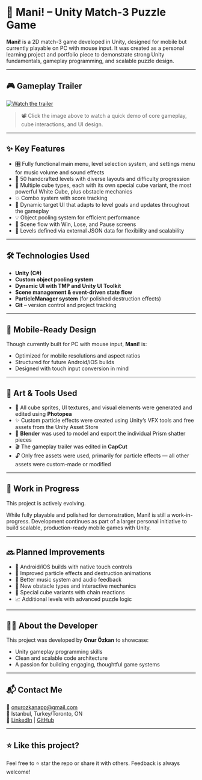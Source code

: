 # 🧩 Mani! – Unity Match-3 Puzzle Game

**Mani!** is a 2D match-3 game developed in Unity, designed for mobile but currently playable on PC with mouse input. It was created as a personal learning project and portfolio piece to demonstrate strong Unity fundamentals, gameplay programming, and scalable puzzle design.

---

## 🎮 Gameplay Trailer

[![Watch the trailer](https://img.youtube.com/vi/RBKKJrf5Cus/maxresdefault.jpg)](https://www.youtube.com/watch?v=RBKKJrf5Cus)

> 📽️ Click the image above to watch a quick demo of core gameplay, cube interactions, and UI design.

---

## ✨ Key Features

- 🎛️ Fully functional main menu, level selection system, and settings menu for music volume and sound effects
- 🧠 50 handcrafted levels with diverse layouts and difficulty progression
- 🧱 Multiple cube types, each with its own special cube variant, the most powerful White Cube, plus obstacle mechanics
- 💥 Combo system with score tracking
- 🎯 Dynamic target UI that adapts to level goals and updates throughout the gameplay
- 💡 Object pooling system for efficient performance
- 🔄 Scene flow with Win, Lose, and Pause screens
- 📜 Levels defined via external JSON data for flexibility and scalability

---

## 🛠️ Technologies Used

- **Unity (C#)**
- **Custom object pooling system**
- **Dynamic UI with TMP and Unity UI Toolkit**
- **Scene management & event-driven state flow**
- **ParticleManager system** (for polished destruction effects)
- **Git** – version control and project tracking

---

## 📱 Mobile-Ready Design

Though currently built for PC with mouse input, **Mani!** is:
- Optimized for mobile resolutions and aspect ratios
- Structured for future Android/iOS builds
- Designed with touch input conversion in mind

---

## 🎨 Art & Tools Used

- 🧩 All cube sprites, UI textures, and visual elements were generated and edited using **Photopea**
- ✨ Custom particle effects were created using Unity’s VFX tools and free assets from the Unity Asset Store
- 💠 **Blender** was used to model and export the individual Prism shatter pieces
- 🎬 The gameplay trailer was edited in **CapCut**
- 🔓 Only free assets were used, primarily for particle effects — all other assets were custom-made or modified

---

## 🚧 Work in Progress

This project is actively evolving.

While fully playable and polished for demonstration, Mani! is still a work-in-progress. Development continues as part of a larger personal initiative to build scalable, production-ready mobile games with Unity.

---

## 🔜 Planned Improvements

- 📱 Android/iOS builds with native touch controls
- 💫 Improved particle effects and destruction animations
- 🎵 Better music system and audio feedback
- 🧱 New obstacle types and interactive mechanics
- 🧪 Special cube variants with chain reactions
- 📈 Additional levels with advanced puzzle logic

---

## 🧑‍💻 About the Developer

This project was developed by **Onur Özkan** to showcase:
- Unity gameplay programming skills
- Clean and scalable code architecture
- A passion for building engaging, thoughtful game systems

---

## 📬 Contact Me

📧 onurozkanapp@gmail.com  
📍 Istanbul, Turkey/Toronto, ON  
🔗 [LinkedIn](https://www.linkedin.com/in/onur-ozkan-286812149/) | [GitHub](https://github.com/OnurOzkanApp)

---

## ⭐️ Like this project?

Feel free to ⭐️ star the repo or share it with others. Feedback is always welcome!
